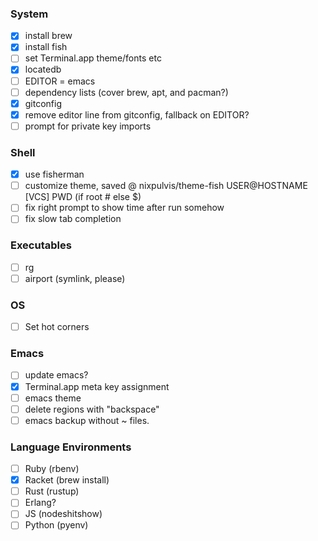 ### System
- [x] install brew
- [x] install fish
- [ ] set Terminal.app theme/fonts etc
- [x] locatedb
- [ ] EDITOR = emacs
- [ ] dependency lists (cover brew, apt, and pacman?)
- [x] gitconfig
- [x] remove editor line from gitconfig, fallback on EDITOR?
- [ ] prompt for private key imports

### Shell
- [x] use fisherman
- [ ] customize theme, saved @ nixpulvis/theme-fish
      USER@HOSTNAME [VCS] PWD (if root # else $)
- [ ] fix right prompt to show time after run somehow
- [ ] fix slow tab completion

### Executables
- [ ] rg
- [ ] airport (symlink, please)

### OS
- [ ] Set hot corners

### Emacs
- [ ] update emacs?
- [x] Terminal.app meta key assignment
- [ ] emacs theme
- [ ] delete regions with "backspace"
- [ ] emacs backup without ~ files.

### Language Environments
- [ ] Ruby (rbenv)
- [x] Racket (brew install)
- [ ] Rust (rustup)
- [ ] Erlang?
- [ ] JS (nodeshitshow)
- [ ] Python (pyenv)